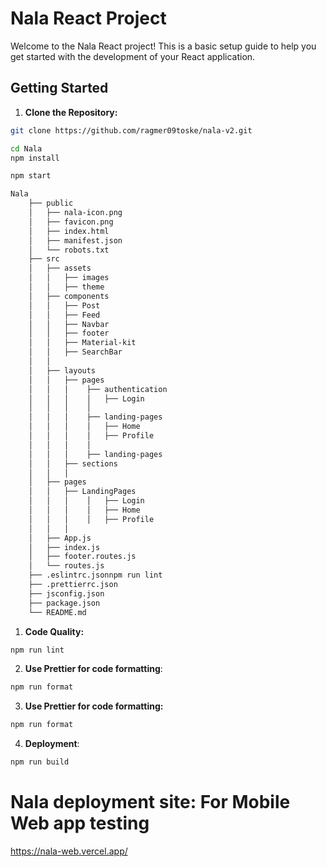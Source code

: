 # Nala React Project

Welcome to the Nala React project! This is a basic setup guide to help you get started with the development of your React application.

## Getting Started

1. **Clone the Repository:**

```bash
git clone https://github.com/ragmer09toske/nala-v2.git
```
```bash
cd Nala
npm install

```
```bash
npm start

```
```bash
Nala
    ├── public
    │   ├── nala-icon.png
    │   ├── favicon.png
    │   ├── index.html
    │   ├── manifest.json
    │   └── robots.txt
    ├── src
    │   ├── assets
    │   │   ├── images
    │   │   ├── theme
    │   ├── components
    │   │   ├── Post 
    │   │   ├── Feed
    │   │   ├── Navbar
    │   │   ├── footer 
    │   │   ├── Material-kit 
    │   │   ├── SearchBar
    │   │
    │   ├── layouts
    │   │   ├── pages
    │   │   │    ├── authentication
    │   │   │    │   ├── Login
    │   │   │    │    
    │   │   │    ├── landing-pages
    │   │   │    │   ├── Home
    │   │   │    │   ├── Profile
    │   │   │    │    
    │   │   │    ├── landing-pages
    │   │   ├── sections
    │   │   │ 
    │   ├── pages
    │   │   ├── LandingPages
    │   │   │    │   ├── Login
    │   │   │    │   ├── Home
    │   │   │    │   ├── Profile
    │   │   │
    │   ├── App.js
    │   ├── index.js
    │   ├── footer.routes.js
    │   └── routes.js
    ├── .eslintrc.jsonnpm run lint
    ├── .prettierrc.json
    ├── jsconfig.json
    ├── package.json
    └── README.md
```

1. **Code Quality:**

```bash
npm run lint

```
2. **Use Prettier for code formatting**:
```bash
npm run format

 ```
3. **Use Prettier for code formatting:**
```bash
npm run format

```
4. **Deployment**:
```bash
npm run build

```
# Nala deployment site: For Mobile Web app testing
https://nala-web.vercel.app/